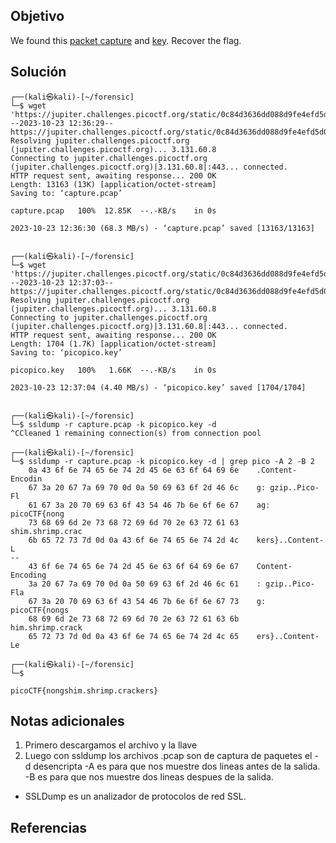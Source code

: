 
## Objetivo
 We found this [packet capture](https://jupiter.challenges.picoctf.org/static/0c84d3636dd088d9fe4efd5d0d869a06/capture.pcap) and [key](https://jupiter.challenges.picoctf.org/static/0c84d3636dd088d9fe4efd5d0d869a06/picopico.key). Recover the flag.

## Solución 
```
┌──(kali㉿kali)-[~/forensic]
└─$ wget 'https://jupiter.challenges.picoctf.org/static/0c84d3636dd088d9fe4efd5d0d869a06/capture.pcap' 
--2023-10-23 12:36:29--  https://jupiter.challenges.picoctf.org/static/0c84d3636dd088d9fe4efd5d0d869a06/capture.pcap
Resolving jupiter.challenges.picoctf.org (jupiter.challenges.picoctf.org)... 3.131.60.8
Connecting to jupiter.challenges.picoctf.org (jupiter.challenges.picoctf.org)|3.131.60.8|:443... connected.
HTTP request sent, awaiting response... 200 OK
Length: 13163 (13K) [application/octet-stream]
Saving to: ‘capture.pcap’

capture.pcap   100%  12.85K  --.-KB/s    in 0s            

2023-10-23 12:36:30 (68.3 MB/s) - ‘capture.pcap’ saved [13163/13163]

                                                           
┌──(kali㉿kali)-[~/forensic]
└─$ wget 'https://jupiter.challenges.picoctf.org/static/0c84d3636dd088d9fe4efd5d0d869a06/picopico.key'
--2023-10-23 12:37:03--  https://jupiter.challenges.picoctf.org/static/0c84d3636dd088d9fe4efd5d0d869a06/picopico.key
Resolving jupiter.challenges.picoctf.org (jupiter.challenges.picoctf.org)... 3.131.60.8
Connecting to jupiter.challenges.picoctf.org (jupiter.challenges.picoctf.org)|3.131.60.8|:443... connected.
HTTP request sent, awaiting response... 200 OK
Length: 1704 (1.7K) [application/octet-stream]
Saving to: ‘picopico.key’

picopico.key   100%   1.66K  --.-KB/s    in 0s            

2023-10-23 12:37:04 (4.40 MB/s) - ‘picopico.key’ saved [1704/1704]

                                                           
┌──(kali㉿kali)-[~/forensic]
└─$ ssldump -r capture.pcap -k picopico.key -d
^CCleaned 1 remaining connection(s) from connection pool
                                                                            
┌──(kali㉿kali)-[~/forensic]
└─$ ssldump -r capture.pcap -k picopico.key -d | grep pico -A 2 -B 2
    0a 43 6f 6e 74 65 6e 74 2d 45 6e 63 6f 64 69 6e    .Content-Encodin
    67 3a 20 67 7a 69 70 0d 0a 50 69 63 6f 2d 46 6c    g: gzip..Pico-Fl
    61 67 3a 20 70 69 63 6f 43 54 46 7b 6e 6f 6e 67    ag: picoCTF{nong
    73 68 69 6d 2e 73 68 72 69 6d 70 2e 63 72 61 63    shim.shrimp.crac
    6b 65 72 73 7d 0d 0a 43 6f 6e 74 65 6e 74 2d 4c    kers}..Content-L
--
    43 6f 6e 74 65 6e 74 2d 45 6e 63 6f 64 69 6e 67    Content-Encoding
    3a 20 67 7a 69 70 0d 0a 50 69 63 6f 2d 46 6c 61    : gzip..Pico-Fla
    67 3a 20 70 69 63 6f 43 54 46 7b 6e 6f 6e 67 73    g: picoCTF{nongs
    68 69 6d 2e 73 68 72 69 6d 70 2e 63 72 61 63 6b    him.shrimp.crack
    65 72 73 7d 0d 0a 43 6f 6e 74 65 6e 74 2d 4c 65    ers}..Content-Le
                                                                            
┌──(kali㉿kali)-[~/forensic]
└─$ 

picoCTF{nongshim.shrimp.crackers}

```
## Notas adicionales

1. Primero descargamos el archivo y la llave
2. Luego con ssldump 
 los archivos .pcap son de captura de paquetes 
el - d desencripta
-A es para que nos muestre dos lineas antes de la salida.
-B es para que nos muestre dos lineas despues de la salida.
- SSLDump es un analizador de protocolos de red SSL.
## Referencias
